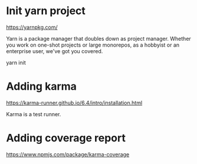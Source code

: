 # Init yarn project
https://yarnpkg.com/

Yarn is a package manager that doubles down as project manager. Whether you work on one-shot projects or large monorepos, as a hobbyist or an enterprise user, we've got you covered.

yarn init
# Adding karma
https://karma-runner.github.io/6.4/intro/installation.html

Karma is a test runner.

# Adding coverage report
https://www.npmjs.com/package/karma-coverage